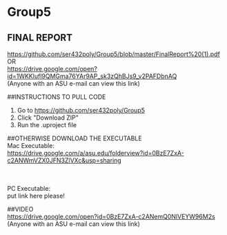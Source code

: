 # Group5

## FINAL REPORT
https://github.com/ser432poly/Group5/blob/master/FinalReport%20(1).pdf   <br/>
OR    <br/>
https://drive.google.com/open?id=1WKKlufl9QMGma76YAr9AP_sk3zQhBJs9_v2PAFDbnAQ <br/>
(Anyone with an ASU e-mail can view this link)<br/>

##INSTRUCTIONS TO PULL CODE
1. Go to https://github.com/ser432poly/Group5
2. Click "Download ZIP"
3. Run the .uproject file

##OTHERWISE DOWNLOAD THE EXECUTABLE
<br/>Mac Executable: 
<br/>https://drive.google.com/a/asu.edu/folderview?id=0BzE7ZxA-c2ANWmVZX0JFN3ZlVXc&usp=sharing

<br/><br/>PC Executable: 
<br/>put link here please!

##VIDEO
<br/>https://drive.google.com/open?id=0BzE7ZxA-c2ANemQ0NlVEYW96M2s
<br/>(Anyone with an ASU e-mail can view this link)
